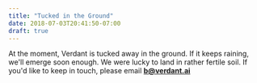 ```yaml
---
title: "Tucked in the Ground"
date: 2018-07-03T20:41:50-07:00
draft: true
---
```


At the moment, Verdant is tucked away in the ground.  If it keeps raining, we'll
emerge soon enough.  We were lucky to land in rather fertile soil. If you'd like
to keep in touch, please email <b>b@verdant.ai</b>
